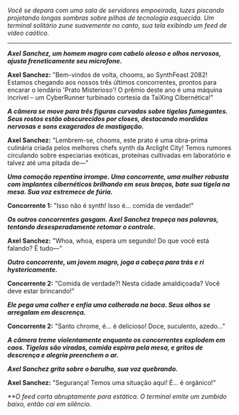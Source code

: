 _Você se depara com uma sala de servidores empoeirada, luzes piscando projetando longas sombras sobre pilhas de tecnologia esquecida. Um terminal solitário zune suavemente no canto, sua tela exibindo um feed de vídeo caótico._

---

**_Axel Sanchez, um homem magro com cabelo oleoso e olhos nervosos, ajusta freneticamente seu microfone._**

**Axel Sanchez:** "Bem-vindos de volta, chooms, ao SynthFeast 2082! Estamos chegando aos nossos três últimos concorrentes, prontos para encarar o lendário 'Prato Misterioso'! O prêmio deste ano é uma máquina incrível – um CyberRunner turbinado cortesia da TaiXing Cibernética!"

**_A câmera se move para três figuras curvadas sobre tigelas fumegantes. Seus rostos estão obscurecidos por closes, destacando mordidas nervosas e sons exagerados de mastigação._**

**Axel Sanchez:** "Lembrem-se, chooms, este prato é uma obra-prima culinária criada pelos melhores chefs synth da Arclight City! Temos rumores circulando sobre especiarias exóticas, proteínas cultivadas em laboratório e talvez até uma pitada de—"

**_Uma comoção repentina irrompe. Uma concorrente, uma mulher robusta com implantes cibernéticos brilhando em seus braços, bate sua tigela na mesa. Sua voz estremece de fúria._**

**Concorrente 1:** "Isso não é synth! Isso é... comida de verdade!"

**_Os outros concorrentes gasgam. Axel Sanchez tropeça nas palavras, tentando desesperadamente retomar o controle._**

**Axel Sanchez:** "Whoa, whoa, espera um segundo! Do que você está falando? É tudo—"

**_Outro concorrente, um jovem magro, joga a cabeça para trás e ri hystericamente._**

**Concorrente 2:** "Comida de verdade?! Nesta cidade amaldiçoada? Você deve estar brincando!"

**_Ele pega uma colher e enfia uma colherada na boca. Seus olhos se arregalam em descrença._**

**Concorrente 2:** "Santo chrome, é... é delicioso! Doce, suculento, azedo..."

**_A câmera treme violentamente enquanto os concorrentes explodem em caos. Tigelas são viradas, comida espirra pela mesa, e gritos de descrença e alegria preenchem o ar._**

**_Axel Sanchez grita sobre o barulho, sua voz quebrando._**

**Axel Sanchez:** "Segurança! Temos uma situação aqui! É... é orgânico!"

_\*\*O feed corta abruptamente para estática. O terminal emite um zumbido baixo, então cai em silêncio._
